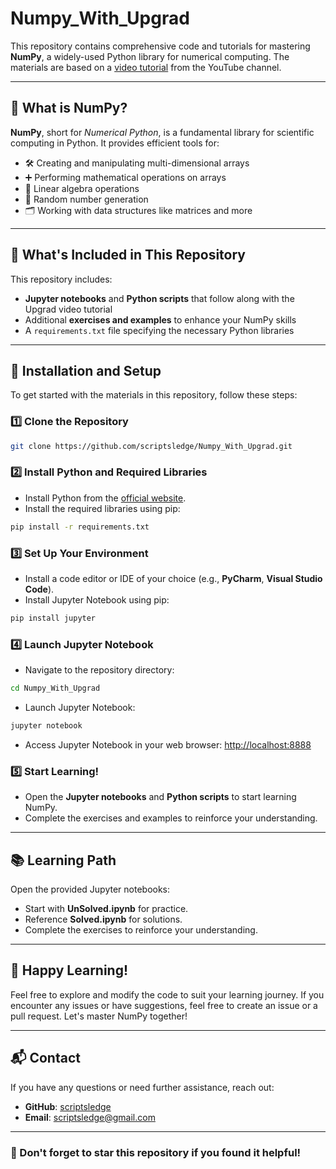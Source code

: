# Numpy_With_Upgrad

This repository contains comprehensive code and tutorials for mastering **NumPy**, a widely-used Python library for numerical computing. The materials are based on a [video tutorial](https://youtu.be/YqUcT-BFUM0?si=uoT5zNCBPeE4qC1p) from the YouTube channel.

---

## 📖 What is NumPy?

**NumPy**, short for *Numerical Python*, is a fundamental library for scientific computing in Python. It provides efficient tools for:

- 🛠️ Creating and manipulating multi-dimensional arrays
- ➕ Performing mathematical operations on arrays
- 📐 Linear algebra operations
- 🎲 Random number generation
- 🗂️ Working with data structures like matrices and more

---

## 📂 What's Included in This Repository

This repository includes:

- **Jupyter notebooks** and **Python scripts** that follow along with the Upgrad video tutorial
- Additional **exercises and examples** to enhance your NumPy skills
- A `requirements.txt` file specifying the necessary Python libraries

---

## 🚀 Installation and Setup

To get started with the materials in this repository, follow these steps:

### 1️⃣ Clone the Repository
```bash
git clone https://github.com/scriptsledge/Numpy_With_Upgrad.git
```

### 2️⃣ Install Python and Required Libraries
- Install Python from the [official website](https://www.python.org/downloads/).
- Install the required libraries using pip:
```bash
pip install -r requirements.txt
```

### 3️⃣ Set Up Your Environment
- Install a code editor or IDE of your choice (e.g., **PyCharm**, **Visual Studio Code**).
- Install Jupyter Notebook using pip:
```bash
pip install jupyter
```

### 4️⃣ Launch Jupyter Notebook
- Navigate to the repository directory:
```bash
cd Numpy_With_Upgrad
```
- Launch Jupyter Notebook:
```bash
jupyter notebook
```
- Access Jupyter Notebook in your web browser: [http://localhost:8888](http://localhost:8888)

### 5️⃣ Start Learning!
- Open the **Jupyter notebooks** and **Python scripts** to start learning NumPy.
- Complete the exercises and examples to reinforce your understanding.

---

## 📚 Learning Path

Open the provided Jupyter notebooks:

- Start with **UnSolved.ipynb** for practice.
- Reference **Solved.ipynb** for solutions.
- Complete the exercises to reinforce your understanding.

---

## 🎉 Happy Learning!

Feel free to explore and modify the code to suit your learning journey. If you encounter any issues or have suggestions, feel free to create an issue or a pull request. Let's master NumPy together!

---

## 📬 Contact
If you have any questions or need further assistance, reach out:
- **GitHub**: [scriptsledge](https://github.com/scriptsledge)
- **Email**: scriptsledge@gmail.com

---

### 🌟 Don't forget to star this repository if you found it helpful!
